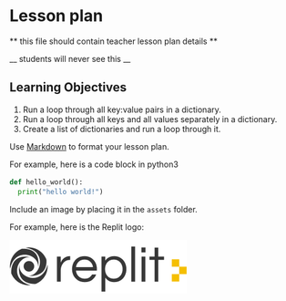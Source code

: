 # Lesson plan
  
  ** this file should contain teacher lesson plan details ** 

  __ students will never see this __

  ## Learning Objectives
  1. Run a loop through all key:value pairs in a dictionary.
  2. Run a loop through all keys and all values separately in a dictionary.
  3. Create a list of dictionaries and run a loop through it.

  Use [Markdown](https://gist.github.com/cuonggt/9b7d08a597b167299f0d) to format your lesson plan.

  For example, here is a code block in python3
```python
def hello_world():
  print("hello world!")
```

  
  Include an image by placing it in the `assets` folder.

  For example, here is the Replit logo:

  ![alt text](assets/logo.png)
  
  
